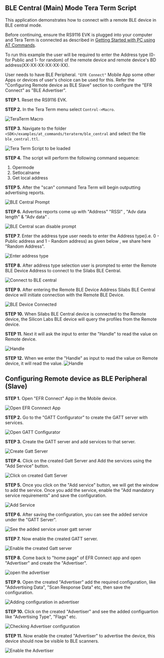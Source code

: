 ## BLE Central (Main) Mode Tera Term Script
This application demonstrates how to connect with a remote BLE device in BLE central mode.

Before continuing, ensure the RS9116 EVK is plugged into your computer and Tera Term is connected as described in [Getting Started with PC using AT Commands](http://docs.silabs.com/rs9116-wiseconnect/2.4/wifibt-wc-getting-started-with-pc/). 

To run this example the user will be required to enter the Address type (0- for Public and 1- for random) of the remote device and remote device's BD address(XX-XX-XX-XX-XX-XX).

User needs to have BLE Peripheral. `"EFR Connect"` Mobile App some other Apps or devices of user's choice can be used for this. Refer the "Configuring Remote device as BLE Slave" section to configure the "EFR Connect" as "BLE Advertiser".

**STEP 1.** Reset the RS9116 EVK.

**STEP 2.** In the Tera Term menu select `Control->Macro`.

![TeraTerm Macro](./resources/tera-term-macro.png)
	
**STEP 3.** Navigate to the folder `<SDK>/examples/at_commands/teraterm/ble_central` and select the file `ble_central.ttl`.

![Tera Term Script to be loaded](./resources/tera-term-scripts-ble-central.png)

**STEP 4.** The script will perform the following command sequence: 

1. Opermode
2. Setlocalname
3. Get local address

**STEP 5.** After the "scan" command Tera Term will begin outputting advertising reports.

![BLE Central Prompt](./resources/ble-central-prompt-scan-enabled.png)


**STEP 6.** Advertise reports  come up with "Address" "RSSI" , "Adv data length" & "Adv data" .

![BLE Central scan disable prompt](./resources/ble-central-mode-prompt-scan-disable.png)

**STEP 7.** Enter the address type user needs to enter the Address type(i.e. 0 - Public address and 1 - Random address)  as given below , we share here "Random Address".

![Enter address type](./resources/ble-central-mode-prompt-enter-the-address-type.png)

**STEP 8.** After address type selection user is prompted to enter the Remote BLE Device Address to connect to the Silabs BLE Central.

![Connect to BLE central](./resources/ble-central-mode-prompt-connect-to-the-ble-central.png)

**STEP 9.** After entering the Remote BLE Device Address Silabs BLE Central device will initiate connection with the Remote BLE Device.

![BLE Device Connected](./resources/ble-central-mode-prompt-ble-device-connected.png)

**STEP 10.** When Silabs BLE Central device is connected to the Remote device, the Silicon Labs BLE device will query the profiles  from the Remote device.

**STEP 11.** Next it will ask the input to enter the "Handle" to read the value on Remote device.

![Handle](./resources/ble-central-mode-handle-to-read-value.png)

**STEP 12.** When we enter the "Handle" as input to read the value on Remote device, it will read the value.
![Handle](./resources/ble-central-mode-handle.png)

## Configuring Remote device as BLE Peripheral (Slave)

**STEP 1.** Open "EFR Connect" App in the Mobile device.

![Open EFR Connnect App](./resources/efr-connect-app-open-1.png)

**STEP 2.** Go to the "GATT Configurator" to create the GATT server with services.

![Open GATT Configurator](./resources/gatt-configurator-open-2.png)

**STEP 3.** Create the GATT server and add services to that server.

![Create Gatt Server](./resources/create-server-3.png)

**STEP 4.** Click on the created Gatt Server and Add the services using the "Add Service" button.

![Click on created Gatt Server](./resources/add-service-4.png)

**STEP 5.** Once you click on the "Add service" button, we will get the window to add the service. Once you add the service, enable the "Add mandatory service requirements" and  save the configuration.

![Add Service](./resources/heart-rate-service-adding-5.png)

**STEP 6.** After saving the configuration, you can see the added service under the "GATT Server".

![See the added service unser gatt server](./resources/service-added-checking-6.png)

**STEP 7.** Now enable the created GATT server.

![Enable the created Gatt server](./resources/enable-gatt-server-7.png)

**STEP 8.** Come back to "home page" of EFR Connect app and open "Advertiser" and create the "Advertiser".

![open the advertiser](./resources/open-advertiser-create-advertiser-8.png)

**STEP 9.** Open the created "Advertiser" add the required configuration, like "Addvertising Data", "Scan Response Data" etc, then save the configuration.

![Adding configuration in advertiser](./resources/open-created-advertiser-set-advert-name-9.png)

**STEP 10.** Click on the created "Advertiser" and see the added configuartion like "Advertising Type", "Flags" etc.

![Checking Advertiser configuration](./resources/exapand-advertiser-10.png)

**STEP 11.** Now enable the created "Advertiser" to advertise the device, this device should now be visible to BLE scanners.

![Enable the Advertiser](./resources/enable-advertiser-11.png)